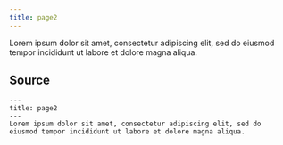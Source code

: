 ```yaml
---
title: page2
---
```

Lorem ipsum dolor sit amet, consectetur adipiscing elit, sed do eiusmod tempor incididunt ut labore et dolore magna aliqua.


## Source

```
---
title: page2
---
Lorem ipsum dolor sit amet, consectetur adipiscing elit, sed do eiusmod tempor incididunt ut labore et dolore magna aliqua.
```
